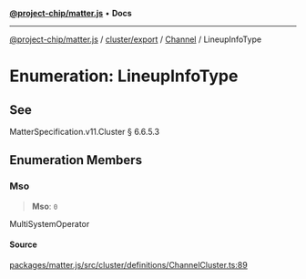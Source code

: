 [**@project-chip/matter.js**](../../../../../README.md) • **Docs**

***

[@project-chip/matter.js](../../../../../modules.md) / [cluster/export](../../../README.md) / [Channel](../README.md) / LineupInfoType

# Enumeration: LineupInfoType

## See

MatterSpecification.v11.Cluster § 6.6.5.3

## Enumeration Members

### Mso

> **Mso**: `0`

MultiSystemOperator

#### Source

[packages/matter.js/src/cluster/definitions/ChannelCluster.ts:89](https://github.com/project-chip/matter.js/blob/7a8cbb56b87d4ccf34bec5a9a95ab40a1711324f/packages/matter.js/src/cluster/definitions/ChannelCluster.ts#L89)
